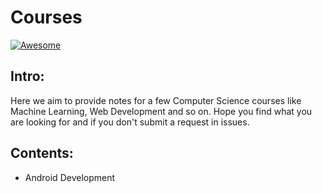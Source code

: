 # Courses
[![Awesome](https://cdn.rawgit.com/sindresorhus/awesome/d7305f38d29fed78fa85652e3a63e154dd8e8829/media/badge.svg)](https://www.github.com/Errorby-Night/Courses)

## Intro:
Here we aim to provide notes for a few Computer Science courses like Machine Learning, Web Development and so on.
Hope you find what you are looking for and if you don't submit a request in issues.

## Contents:
+ Android Development
